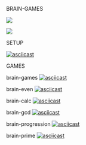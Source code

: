 BRAIN-GAMES 

<a href="https://codeclimate.com/github/gioahnn/frontend-project-lvl1/maintainability"><img src="https://api.codeclimate.com/v1/badges/268b83ce0bed46987dff/maintainability" /></a>

<a href="https://travis-ci.org/gioahnn/frontend-project-lvl1"><img src="https://travis-ci.org/gioahnn/frontend-project-lvl1.svg?branch=master"></a>

SETUP

[![asciicast](https://asciinema.org/a/SYxNKlup6sO50ZocHLoxRUnc2.svg)](https://asciinema.org/a/SYxNKlup6sO50ZocHLoxRUnc2)

GAMES
	
brain-games
[![asciicast](https://asciinema.org/a/PsKCCmCrAl2Hj2W2mlp42N9bE.svg)](https://asciinema.org/a/PsKCCmCrAl2Hj2W2mlp42N9bE)
	
brain-even
[![asciicast](https://asciinema.org/a/B35Bkx9Xf8FI6AcSuUQWd7OAA.svg)](https://asciinema.org/a/B35Bkx9Xf8FI6AcSuUQWd7OAA)
	
brain-calc
[![asciicast](https://asciinema.org/a/QMURm67lKJH6oBwQideL7pLnt.svg)](https://asciinema.org/a/QMURm67lKJH6oBwQideL7pLnt)

brain-gcd
[![asciicast](https://asciinema.org/a/7apQzLmeAa9U0U8Lno7EBcCdJ.svg)](https://asciinema.org/a/7apQzLmeAa9U0U8Lno7EBcCdJ)

brain-progression
[![asciicast](https://asciinema.org/a/1rSDeGSQlktlCcUgeaSvKrrcE.svg)](https://asciinema.org/a/1rSDeGSQlktlCcUgeaSvKrrcE)

brain-prime
[![asciicast](https://asciinema.org/a/jfjbC8PgE4YHWS83t53OcKobF.svg)](https://asciinema.org/a/jfjbC8PgE4YHWS83t53OcKobF)